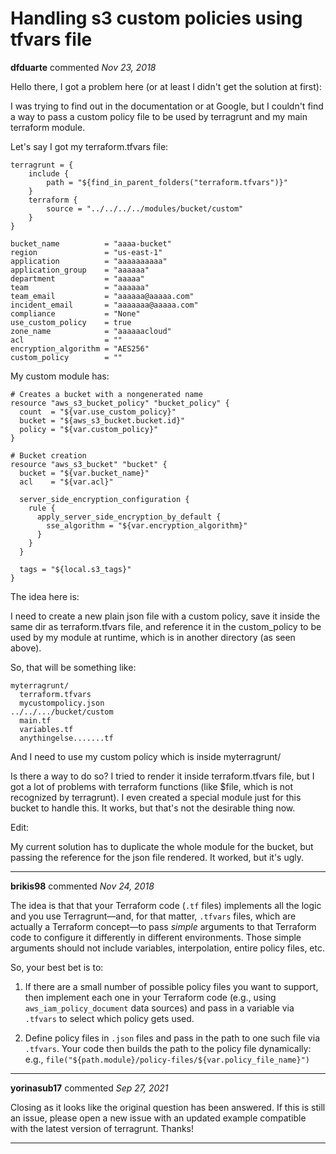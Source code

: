 # Handling s3 custom policies using tfvars file

**dfduarte** commented *Nov 23, 2018*

Hello there, I got a problem here (or at least I didn't get the solution at first):

I was trying to find out in the documentation or at Google, but I couldn't find a way to pass a custom policy file to be used by terragrunt and my main terraform module.

Let's say I got my terraform.tfvars file:

```
terragrunt = {
    include {
        path = "${find_in_parent_folders("terraform.tfvars")}"
    }
    terraform {
        source = "../../../../modules/bucket/custom"
    }
}

bucket_name          = "aaaa-bucket"
region               = "us-east-1"
application          = "aaaaaaaaaa"
application_group    = "aaaaaa"
department           = "aaaaa"
team                 = "aaaaaa"
team_email           = "aaaaaa@aaaaa.com"
incident_email       = "aaaaaaa@aaaaa.com"
compliance           = "None"
use_custom_policy    = true
zone_name            = "aaaaaacloud"
acl                  = ""
encryption_algorithm = "AES256"
custom_policy        = ""
```

My custom module has:

```
# Creates a bucket with a nongenerated name
resource "aws_s3_bucket_policy" "bucket_policy" {
  count  = "${var.use_custom_policy}"
  bucket = "${aws_s3_bucket.bucket.id}"
  policy = "${var.custom_policy}"
}

# Bucket creation
resource "aws_s3_bucket" "bucket" {
  bucket = "${var.bucket_name}"
  acl    = "${var.acl}"

  server_side_encryption_configuration {
    rule {
      apply_server_side_encryption_by_default {
        sse_algorithm = "${var.encryption_algorithm}"
      }
    }
  }

  tags = "${local.s3_tags}"
}

```

The idea here is:

I need to create a new plain json file with a custom policy, save it inside the same dir as terraform.tfvars file, and reference it in the custom_policy to be used by my module at runtime, which is in another directory (as seen above).

So, that will be something like:

```
myterragrunt/
  terraform.tfvars
  mycustompolicy.json
../../.../bucket/custom
  main.tf
  variables.tf
  anythingelse.......tf
```

And I need to use my custom policy which is inside myterragrunt/

Is there a way to do so? I tried to render it inside terraform.tfvars file, but I got a lot of problems with terraform functions (like $file, which is not recognized by terragrunt). I even created a special module just for this bucket to handle this. It works, but that's not the desirable thing now.

Edit:

My current solution has to duplicate the whole module for the bucket, but passing the reference for the json file rendered. It worked, but it's ugly.
<br />
***


**brikis98** commented *Nov 24, 2018*

The idea is that that your Terraform code (`.tf` files) implements all the logic and you use Terragrunt—and, for that matter, `.tfvars` files, which are actually a Terraform concept—to pass _simple_ arguments to that Terraform code to configure it differently in different environments. Those simple arguments should not include variables, interpolation, entire policy files, etc.

So, your best bet is to:

1. If there are a small number of possible policy files you want to support, then implement each one in your Terraform code (e.g., using `aws_iam_policy_document` data sources) and pass in a variable via `.tfvars` to select which policy gets used.

1. Define policy files in `.json` files and pass in the path to one such file via `.tfvars`. Your code then builds the path to the policy file dynamically: e.g., `file("${path.module}/policy-files/${var.policy_file_name}")`
***

**yorinasub17** commented *Sep 27, 2021*

Closing as it looks like the original question has been answered. If this is still an issue, please open a new issue with an updated example compatible with the latest version of terragrunt. Thanks!
***


